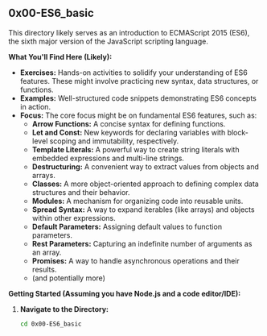## 0x00-ES6_basic

This directory likely serves as an introduction to ECMAScript 2015 (ES6), the sixth major version of the JavaScript scripting language.

**What You'll Find Here (Likely):**

* **Exercises:** Hands-on activities to solidify your understanding of ES6 features. These might involve practicing new syntax, data structures, or functions.
* **Examples:** Well-structured code snippets demonstrating ES6 concepts in action.
* **Focus:** The core focus might be on fundamental ES6 features, such as:
    * **Arrow Functions:** A concise syntax for defining functions.
    * **Let and Const:** New keywords for declaring variables with block-level scoping and immutability, respectively.
    * **Template Literals:** A powerful way to create string literals with embedded expressions and multi-line strings.
    * **Destructuring:** A convenient way to extract values from objects and arrays.
    * **Classes:** A more object-oriented approach to defining complex data structures and their behavior.
    * **Modules:** A mechanism for organizing code into reusable units.
    * **Spread Syntax:** A way to expand iterables (like arrays) and objects within other expressions.
    * **Default Parameters:** Assigning default values to function parameters.
    * **Rest Parameters:** Capturing an indefinite number of arguments as an array.
    * **Promises:** A way to handle asynchronous operations and their results.
    * (and potentially more)

**Getting Started (Assuming you have Node.js and a code editor/IDE):**

1. **Navigate to the Directory:**

   ```bash
   cd 0x00-ES6_basic
